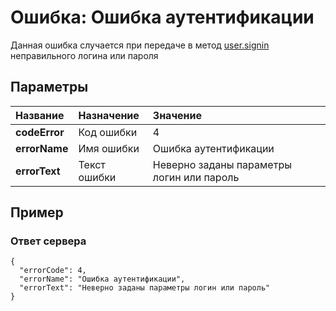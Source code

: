# Ошибка: Ошибка аутентификации <a name="AuthError"></a>
Данная ошибка случается при передаче в метод [user.signin](#user.signin) неправильного логина или пароля

## Параметры
| Название     | Назначение     | Значение
| :------------- | :------------- | :------------- |
| **codeError**      | Код ошибки |  4
| **errorName** | Имя ошибки | Ошибка аутентификации
| **errorText** | Текст ошибки | Неверно заданы параметры логин или пароль

## Пример

### Ответ сервера

```
{
  "errorCode": 4,
  "errorName": "Ошибка аутентификации",
  "errorText": "Неверно заданы параметры логин или пароль"
}
```
